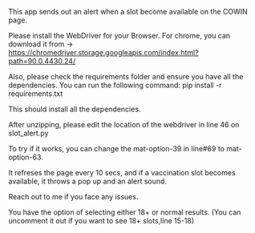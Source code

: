 This app sends out an alert when a slot become available on the COWIN page. 

Please install the WebDriver for your Browser. 
For chrome, you can download it from -> https://chromedriver.storage.googleapis.com/index.html?path=90.0.4430.24/

Also, please check the requirements folder and ensure you have all the dependencies. You can run the following command: 
pip install -r requirements.txt

This should install all the dependencies.

After unzipping, please edit the location of the webdriver in line 46 on slot_alert.py

To try if it works, you can change the mat-option-39 in line#69 to mat-option-63.

It refreses the page every 10 secs, and if a vaccination slot becomes available, it throws a pop up and an alert sound.

Reach out to me if you face any issues.  

You have the option of selecting either 18+ or normal results. (You can uncomment it out if you want to see 18+ slots,line 15-18)
